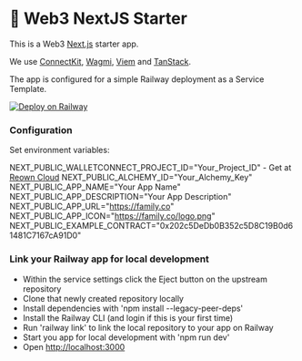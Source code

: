 # 🚀 Web3 NextJS Starter

This is a Web3 [Next.js](https://nextjs.org) starter app.

We use [ConnectKit](https://family.co/docs/connectkit), [Wagmi](https://wagmi.sh/), [Viem](https://viem.sh/) and [TanStack](https://tanstack.com/).

The app is configured for a simple Railway deployment as a Service Template.


[![Deploy on Railway](https://railway.com/button.svg)](https://railway.com/deploy/T7csdY?referralCode=xI5enq&utm_medium=integration&utm_source=template&utm_campaign=generic)


### Configuration

Set environment variables:

NEXT_PUBLIC_WALLETCONNECT_PROJECT_ID="Your_Project_ID" - Get at [Reown Cloud](https://dashboard.reown.com)
NEXT_PUBLIC_ALCHEMY_ID="Your_Alchemy_Key"
NEXT_PUBLIC_APP_NAME="Your App Name"
NEXT_PUBLIC_APP_DESCRIPTION="Your App Description"
NEXT_PUBLIC_APP_URL="https://family.co"
NEXT_PUBLIC_APP_ICON="https://family.co/logo.png"
NEXT_PUBLIC_EXAMPLE_CONTRACT="0x202c5DeDb0B352c5D8C19B0d61481C7167cA91D0"

### Link your Railway app for local development

- Within the service settings click the Eject button on the upstream repository
- Clone that newly created repository locally
- Install dependencies with 'npm install --legacy-peer-deps'
- Install the Railway CLI (and login if this is your first time)
- Run 'railway link' to link the local repository to your app on Railway
- Start you app for local development with 'npm run dev'
- Open [http://localhost:3000](http://localhost:3000)